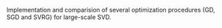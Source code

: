 Implementation and comparision of several optimization procedures (GD, SGD and SVRG) for large-scale SVD.
